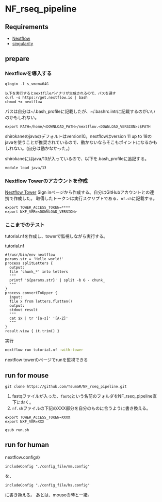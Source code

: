 # NF_rseq_pipeline 

## Requirements
- [Nextflow](https://www.nextflow.io/)
- [singularity](https://docs.sylabs.io/guides/3.0/user-guide/installation.html)

## prepare

### Nextflowを導入する
```
qlogin -l s_vmem=64G

以下を実⾏するとnextfileバイナリが⽣成されるので、パスを通す
curl -s https://get.nextflow.io | bash
chmod +x nextflow
```

パスは自分は~/.bash_profileに記載したが、~/.bashrc.intrに記載するのがいいのかもしれない。
```
export PATH=/home/<DOWNLOAD_PATH>/nextflow.<DOWNLOAD_VERSION>:$PATH
```

shirokaneのjavaのデフォルトはversion10。nextflowはversion 11 up to 18のjavaを使うことが推奨されているので、動かないならそこもポイントになるかもしれない。(自分は動かなかった。)

shirokaneにはjava/13が入っているので、以下を.bash_profileに追記する。
```
module load java/13
```

### Nextflow Towerのアカウントを作成
[Nextflow Tower](https://help.tower.nf/22.2/getting-started/usage/)
Sign inページから作成する。自分はGitHubアカウントとの連携で作成した。
取得したトークンは実行スクリプトである、`nf.sh`に記載する。

```
export TOWER_ACCESS_TOKEN=****
export NXF_VER=<DOWNLOAD_VERSION>
```

### ここまでのテスト

tutorial.nfを作成し、towerで監視しながら実行する。

tutorial.nf

```nextfloew
#!/usr/bin/env nextflow
params.str = 'Hello world!'
process splitLetters {
  output:
  file 'chunk_*' into letters
  """
  printf '${params.str}' | split -b 6 - chunk_
  """
}
process convertToUpper {
  input:
  file x from letters.flatten()
  output:
  stdout result
  """
  cat $x | tr '[a-z]' '[A-Z]'
  """
}
result.view { it.trim() }
```

実行

```bash
nextflow run tutorial.nf -with-tower
```

nextflow towerのページでrunを監視できる

## run for mouse
```
git clone https://github.com/TsumaR/NF_rseq_pipeline.git
```

1. fastqファイルが入った、`fastq`という名前のフォルダをNF_rseq_pipeline直下におく。
2. `nf.sh`ファイルの下記のXXX部分を自分のものに合うように書き換える。
```
export TOWER_ACCESS_TOKEN=XXXX
export NXF_VER=XXX
```

```
qsub run.sh
```

## run for human
nextflow.configの
```
includeConfig "./config_file/mm.config"
```
を、
```
includeConfig "./config_file/hs.config"
```
に書き換える。
あとは、mouseの時と一緒。